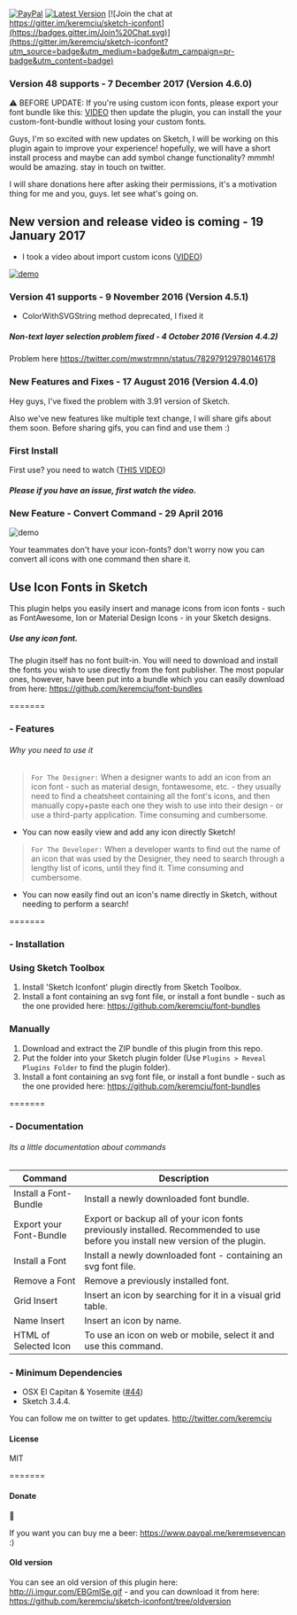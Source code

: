  [![PayPal](https://img.shields.io/badge/%24-paypal-f39c12.svg)][paypal-donations]
[![Latest Version](https://img.shields.io/github/release/keremciu/sketch-iconfont.svg?style=flat-square)](https://github.com/keremciu/sketch-iconfont/releases)
[![Join the chat at https://gitter.im/keremciu/sketch-iconfont](https://badges.gitter.im/Join%20Chat.svg)](https://gitter.im/keremciu/sketch-iconfont?utm_source=badge&utm_medium=badge&utm_campaign=pr-badge&utm_content=badge)

### Version 48 supports - 7 December 2017 (Version 4.6.0)

⚠️ BEFORE UPDATE:
If you're using custom icon fonts, please export your font bundle like this: [VIDEO](http://recordit.co/oxABJWnBeT)
then update the plugin, you can install the your custom-font-bundle without losing your custom fonts.

Guys, I'm so excited with new updates on Sketch, I will be working on this plugin again to improve your experience! hopefully, we will have a short install process and maybe can add symbol change functionality? mmmh! would be amazing. stay in touch on twitter.

I will share donations here after asking their permissions, it's a motivation thing for me and you, guys. let see what's going on.

## New version and release video is coming - 19 January 2017
- I took a video about import custom icons ([VIDEO](http://recordit.co/wy5ihqjPml))

[![demo](http://kerem.ws/images/videobg.png)](http://recordit.co/wy5ihqjPml)

### Version 41 supports - 9 November 2016 (Version 4.5.1)

- ColorWithSVGString method deprecated, I fixed it

##### Non-text layer selection problem fixed - 4  October 2016 (Version 4.4.2)

Problem here https://twitter.com/mwstrmnn/status/782979129780146178

### New Features and Fixes - 17 August 2016 (Version 4.4.0)

Hey guys, I've fixed the problem with 3.91 version of Sketch. 

Also we've new features like multiple text change, I will share gifs about them soon. Before sharing gifs, you can find and use them :)

### First Install

First use? you need to watch ([THIS VIDEO](http://recordit.co/2PMTB04Jav))
##### Please if you have an issue, first watch the video.

### New Feature - Convert Command - 29 April 2016
![demo][demo-image]

Your teammates don't have your icon-fonts? don't worry now you can convert all icons with one command then share it.

[demo-image]: http://g.recordit.co/TU3az70acC.gif

## Use Icon Fonts in Sketch

This plugin helps you easily insert and manage icons from icon fonts - such as FontAwesome, Ion or Material Design Icons - in your Sketch designs.

##### Use any icon font.
The plugin itself has no font built-in. You will need to download and install the fonts you wish to use directly from the font publisher. The most popular ones, however, have been put into a bundle which you can easily download from here: https://github.com/keremciu/font-bundles

=======

### - Features
###### Why you need to use it

> `For The Designer:`
> When a designer wants to add an icon from an icon font - such as material design, fontawesome, etc. - they usually need to find a cheatsheet containing all the font's icons, and then manually copy+paste each one they wish to use into their design - or use a third-party application. Time consuming and cumbersome.

- You can now easily view and add any icon directly Sketch!

> `For The Developer:`
> When a developer wants to find out the name of an icon that was used by the Designer, they need to search through a lengthy list of icons, until they find it. Time consuming and cumbersome.

- You can now easily find out an icon's name directly in Sketch, without needing to perform a search!

=======

### - Installation

### Using Sketch Toolbox

1. Install 'Sketch Iconfont' plugin directly from Sketch Toolbox.
2. Install a font containing an svg font file, or install a font bundle - such as the one provided here: https://github.com/keremciu/font-bundles

### Manually

1. Download and extract the ZIP bundle of this plugin from this repo.
2. Put the folder into your Sketch plugin folder (Use `Plugins > Reveal Plugins Folder` to find the plugin folder).
3. Install a font containing an svg font file, or install a font bundle - such as the one provided here: https://github.com/keremciu/font-bundles

=======

### - Documentation
###### Its a little documentation about commands

Command             	| Description
----------------------- | -----------------------------------------------------------------------------------------------
Install a Font-Bundle   | Install a newly downloaded font bundle.
Export your Font-Bundle | Export or backup all of your icon fonts previously installed. Recommended to use before you  install new version of the plugin.
Install a Font          | Install a newly downloaded font - containing an svg font file.
Remove a Font 			| Remove a previously installed font.
Grid Insert 			| Insert an icon by searching for it in a visual grid table.
Name Insert 			| Insert an icon by name.
HTML of Selected Icon   | To use an icon on web or mobile, select it and use this command.

### - Minimum Dependencies

- OSX El Capitan & Yosemite ([#44](https://github.com/keremciu/sketch-iconfont/issues/44))
- Sketch 3.4.4.

You can follow me on twitter to get updates.
http://twitter.com/keremciu

#### License

MIT

=======

#### Donate

:beers:

If you want you can buy me a beer: https://www.paypal.me/keremsevencan :)

[paypal-donations]: https://www.paypal.me/keremsevencan

#### Old version

You can see an old version of this plugin here: http://i.imgur.com/EBGmlSe.gif - and you can download it from here: https://github.com/keremciu/sketch-iconfont/tree/oldversion
